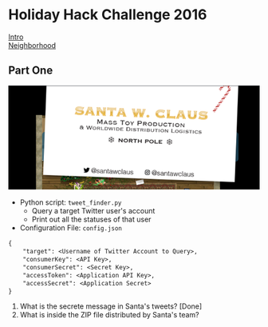# Holiday Hack Challenge 2016
[Intro](https://www.holidayhackchallenge.com/2016/) <br>
[Neighborhood](https://quest2016.holidayhackchallenge.com/)

## Part One
![Santa's Business Card](./business_card.PNG)
* Python script: `tweet_finder.py`
  * Query a target Twitter user's account
  * Print out all the statuses of that user
* Configuration File: `config.json`
```
{
    "target": <Username of Twitter Account to Query>,
    "consumerKey": <API Key>,
    "consumerSecret": <Secret Key>,
    "accessToken": <Application API Key>,
    "accessSecret": <Application Secret>
}
```
1) What is the secrete message in Santa's tweets?
  [Done]
2) What is inside the ZIP file distributed by Santa's team?
